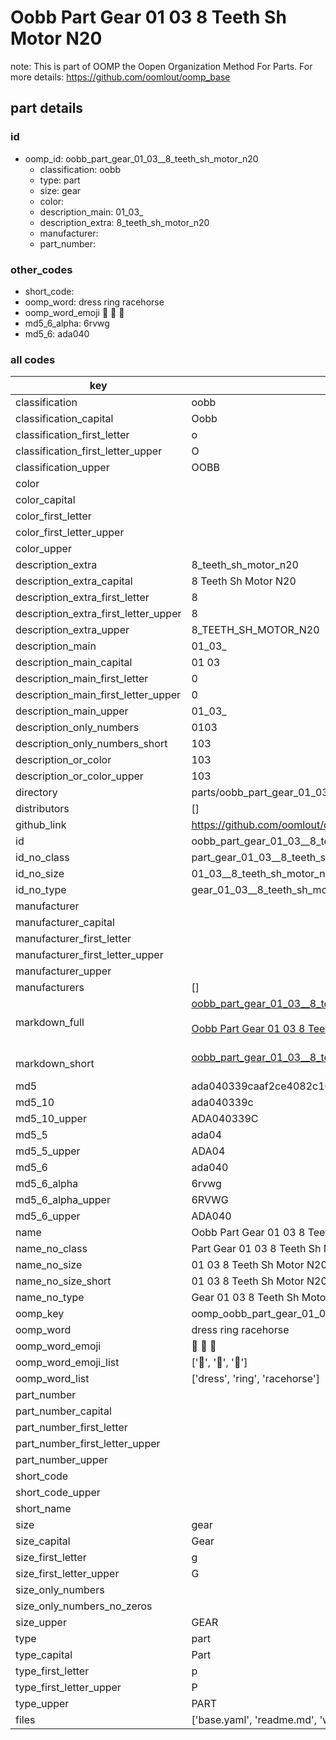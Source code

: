 # Oobb Part Gear 01 03  8 Teeth Sh Motor N20  

note: This is part of OOMP the Oopen Organization Method For Parts. For more details: https://github.com/oomlout/oomp_base

##  part details





### id
* oomp_id: oobb_part_gear_01_03__8_teeth_sh_motor_n20
  * classification: oobb
  * type: part
  * size: gear
  * color: 
  * description_main: 01_03_
  * description_extra: 8_teeth_sh_motor_n20
  * manufacturer: 
  * part_number: 

### other_codes
* short_code: 
* oomp_word: dress ring racehorse
* oomp_word_emoji :dress: :ring: :racehorse:
* md5_6_alpha: 6rvwg
* md5_6: ada040

### all codes 
| key | value |  
| --- | --- |  
| classification | oobb |  
| classification_capital | Oobb |  
| classification_first_letter | o |  
| classification_first_letter_upper | O |  
| classification_upper | OOBB |  
| color |  |  
| color_capital |  |  
| color_first_letter |  |  
| color_first_letter_upper |  |  
| color_upper |  |  
| description_extra | 8_teeth_sh_motor_n20 |  
| description_extra_capital | 8 Teeth Sh Motor N20 |  
| description_extra_first_letter | 8 |  
| description_extra_first_letter_upper | 8 |  
| description_extra_upper | 8_TEETH_SH_MOTOR_N20 |  
| description_main | 01_03_ |  
| description_main_capital | 01 03  |  
| description_main_first_letter | 0 |  
| description_main_first_letter_upper | 0 |  
| description_main_upper | 01_03_ |  
| description_only_numbers | 0103 |  
| description_only_numbers_short | 103 |  
| description_or_color | 103 |  
| description_or_color_upper | 103 |  
| directory | parts/oobb_part_gear_01_03__8_teeth_sh_motor_n20 |  
| distributors | [] |  
| github_link | https://github.com/oomlout/oomlout_oomp_part_src/tree/main/parts/oobb_part_gear_01_03__8_teeth_sh_motor_n20/working |  
| id | oobb_part_gear_01_03__8_teeth_sh_motor_n20 |  
| id_no_class | part_gear_01_03__8_teeth_sh_motor_n20 |  
| id_no_size | 01_03__8_teeth_sh_motor_n20 |  
| id_no_type | gear_01_03__8_teeth_sh_motor_n20 |  
| manufacturer |  |  
| manufacturer_capital |  |  
| manufacturer_first_letter |  |  
| manufacturer_first_letter_upper |  |  
| manufacturer_upper |  |  
| manufacturers | [] |  
| markdown_full | [oobb_part_gear_01_03__8_teeth_sh_motor_n20](https://github.com/oomlout/oomlout_oomp_part_src/tree/main/parts/oobb_part_gear_01_03__8_teeth_sh_motor_n20/working)<br>[](https://github.com/oomlout/oomlout_oomp_part_src/tree/main/parts/oobb_part_gear_01_03__8_teeth_sh_motor_n20/working)<br>[Oobb Part Gear 01 03  8 Teeth Sh Motor N20](https://github.com/oomlout/oomlout_oomp_part_src/tree/main/parts/oobb_part_gear_01_03__8_teeth_sh_motor_n20/working)<br><br> |  
| markdown_short | [oobb_part_gear_01_03__8_teeth_sh_motor_n20](https://github.com/oomlout/oomlout_oomp_part_src/tree/main/parts/oobb_part_gear_01_03__8_teeth_sh_motor_n20/working)<br><br> |  
| md5 | ada040339caaf2ce4082c1003c10ea2e |  
| md5_10 | ada040339c |  
| md5_10_upper | ADA040339C |  
| md5_5 | ada04 |  
| md5_5_upper | ADA04 |  
| md5_6 | ada040 |  
| md5_6_alpha | 6rvwg |  
| md5_6_alpha_upper | 6RVWG |  
| md5_6_upper | ADA040 |  
| name | Oobb Part Gear 01 03  8 Teeth Sh Motor N20 |  
| name_no_class | Part Gear 01 03  8 Teeth Sh Motor N20 |  
| name_no_size | 01 03  8 Teeth Sh Motor N20 |  
| name_no_size_short | 01 03  8 Teeth Sh Motor N20 |  
| name_no_type | Gear 01 03  8 Teeth Sh Motor N20 |  
| oomp_key | oomp_oobb_part_gear_01_03__8_teeth_sh_motor_n20 |  
| oomp_word | dress ring racehorse |  
| oomp_word_emoji | :dress: :ring: :racehorse: |  
| oomp_word_emoji_list | [':dress:', ':ring:', ':racehorse:'] |  
| oomp_word_list | ['dress', 'ring', 'racehorse'] |  
| part_number |  |  
| part_number_capital |  |  
| part_number_first_letter |  |  
| part_number_first_letter_upper |  |  
| part_number_upper |  |  
| short_code |  |  
| short_code_upper |  |  
| short_name |  |  
| size | gear |  
| size_capital | Gear |  
| size_first_letter | g |  
| size_first_letter_upper | G |  
| size_only_numbers |  |  
| size_only_numbers_no_zeros |  |  
| size_upper | GEAR |  
| type | part |  
| type_capital | Part |  
| type_first_letter | p |  
| type_first_letter_upper | P |  
| type_upper | PART |  
| files | ['base.yaml', 'readme.md', 'working.json', 'working.yaml'] |  
